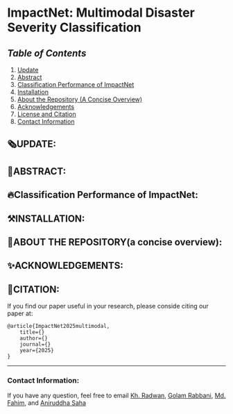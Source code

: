 # __ImpactNet: Multimodal Disaster Severity Classification__

## ___Table of Contents___

1. [Update](#update)  
2. [Abstract](#abstract)  
3. [Classification Performance of ImpactNet](#classification-performance-of-impactnet)
4. [Installation](#installation)  
5. [About the Repository (A Concise Overview)](#about-the-repository-a-concise-overview)  
6. [Acknowledgements](#acknowledgements)  
7. [License and Citation](#license-and-citation)  
8. [Contact Information](#contact-information)


## 🗞️UPDATE:

## 🧠ABSTRACT:

## 🔥Classification Performance of ImpactNet:

## ⚒️INSTALLATION:

## 📒ABOUT THE REPOSITORY(a concise overview):

## ✨ACKNOWLEDGEMENTS:

## 💞CITATION:
If you find our paper useful in your research, please conside citing our paper at:
```
@article{ImpactNet2025multimodal,
    title={}
    author={}
    journal={}
    year={2025}
}
```
<hr>


### Contact Information:
If you have any question, feel free to email [Kh. Radwan](mailto:radwankhondokar20@gmail.com), [Golam Rabbani](mailto:shaikhgolamrabbani@gmail.com), [Md. Fahim](mailto:fahimece55@gmail.com), and [Aniruddha Saha](mailto:aniruddha.eng.bd@gmail.com)